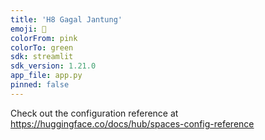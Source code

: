 ```yaml
---
title: 'H8 Gagal Jantung'
emoji: 💞
colorFrom: pink
colorTo: green
sdk: streamlit
sdk_version: 1.21.0
app_file: app.py
pinned: false
---
```


Check out the configuration reference at https://huggingface.co/docs/hub/spaces-config-reference